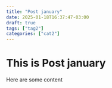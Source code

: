 ```yaml
---
title: "Post january"
date: 2025-01-18T16:37:47-03:00
draft: true
tags: ["tag2"]
categories: ["cat2"]
---
```


# This is Post january

Here are some content